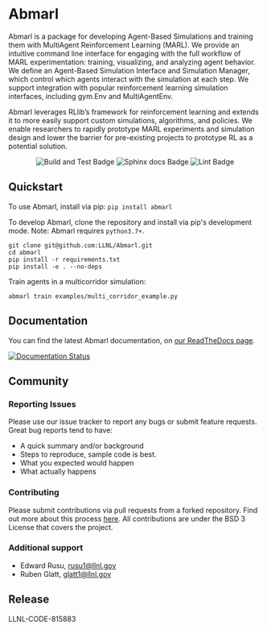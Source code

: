 # Abmarl

Abmarl is a package for developing Agent-Based Simulations and training them with
MultiAgent Reinforcement Learning (MARL). We provide an intuitive command line
interface for engaging with the full workflow of MARL experimentation: training,
visualizing, and analyzing agent behavior. We define an Agent-Based
Simulation Interface and Simulation Manager, which control which agents interact
with the simulation at each step. We support integration with popular reinforcement
learning simulation interfaces, including gym.Env and MultiAgentEnv.

Abmarl leverages RLlib’s framework for reinforcement learning and extends it to
more easily support custom simulations, algorithms, and policies. We enable researchers to rapidly
prototype MARL experiments and simulation design and lower the barrier for pre-existing
projects to prototype RL as a potential solution.

<p align="center">
  <img src="https://github.com/LLNL/Abmarl/actions/workflows/build-and-test.yml/badge.svg" alt="Build and Test Badge" />
  <img src="https://github.com/LLNL/Abmarl/actions/workflows/build-docs.yml/badge.svg" alt="Sphinx docs Badge" />
  <img src="https://github.com/LLNL/Abmarl/actions/workflows/lint.yml/badge.svg" alt="Lint Badge" />
</p>


## Quickstart

To use Abmarl, install via pip: `pip install abmarl`

To develop Abmarl, clone the repository and install via pip's development mode.
Note: Abmarl requires `python3.7+`.

```
git clone git@github.com:LLNL/Abmarl.git
cd abmarl
pip install -r requirements.txt
pip install -e . --no-deps
```

Train agents in a multicorridor simulation:
```
abmarl train examples/multi_corridor_example.py
```

## Documentation

You can find the latest Abmarl documentation, on
[our ReadTheDocs page](https://abmarl.readthedocs.io/en/latest/index.html).

[![Documentation Status](https://readthedocs.org/projects/abmarl/badge/?version=latest)](https://abmarl.readthedocs.io/en/latest/?badge=latest)


## Community

### Reporting Issues

Please use our issue tracker to report any bugs or submit feature requests. Great
bug reports tend to have:
- A quick summary and/or background
- Steps to reproduce, sample code is best.
- What you expected would happen
- What actually happens

### Contributing

Please submit contributions via pull requests from a forked repository. Find out
more about this process [here](https://guides.github.com/introduction/flow/index.html).
All contributions are under the BSD 3 License that covers the project.

### Additional support

* Edward Rusu, rusu1@llnl.gov
* Ruben Glatt, glatt1@llnl.gov

## Release

LLNL-CODE-815883
